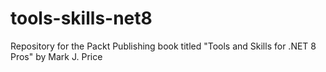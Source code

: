 # tools-skills-net8
Repository for the Packt Publishing book titled "Tools and Skills for .NET 8 Pros" by Mark J. Price
